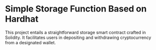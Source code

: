 # Simple Storage Function Based on Hardhat

This project entails a straightforward storage smart contract crafted in Solidity. It facilitates users in depositing and withdrawing cryptocurrency from a designated wallet.
